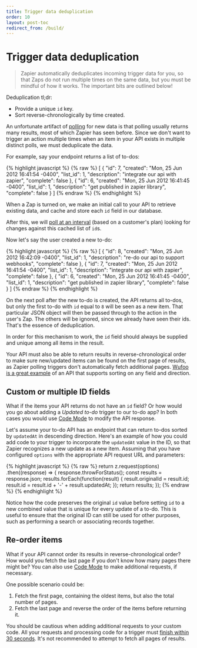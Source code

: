 ```yaml
---
title: Trigger data deduplication
order: 10
layout: post-toc
redirect_from: /build/
---
```


# Trigger data deduplication

> Zapier automatically deduplicates incoming trigger data for you, so that Zaps do not run multiple times on the same data, but you must be mindful of how it works. The important bits are outlined below!

Deduplication tl;dr:

*   Provide a unique `id` key.
*   Sort reverse-chronologically by time created.

An unfortunate artifact of [polling](https://platform.zapier.com/build/triggers#polling) for new data is that polling usually returns many results, most of which Zapier has seen before. Since we don't want to trigger an action multiple times when an item in your API exists in multiple distinct polls, we must deduplicate the data.

For example, say your endpoint returns a list of to-dos:

{% highlight javascript %}
{% raw %}
[
  {
    "id": 7,
    "created": "Mon, 25 Jun 2012 16:41:54 -0400",
    "list_id": 1,
    "description": "integrate our api with zapier",
    "complete": false
  },
  {
    "id": 6,
    "created": "Mon, 25 Jun 2012 16:41:45 -0400",
    "list_id": 1,
    "description": "get published in zapier library",
    "complete": false
  }
]
{% endraw %}
{% endhighlight %}

When a Zap is turned on, we make an initial call to your API to retrieve existing data, and cache and store each `id` field in our database.

After this, we will [poll at an interval](https://zapier.com/help/create/basics/learn-key-concepts-in-zapier#step-6) (based on a customer's plan) looking for changes against this cached list of `id`s.

Now let's say the user created a new to-do:

{% highlight javascript %}
{% raw %}
[
  {
    "id": 8,
    "created": "Mon, 25 Jun 2012 16:42:09 -0400",
    "list_id": 1,
    "description": "re-do our api to support webhooks",
    "complete": false
  },
  {
    "id": 7,
    "created": "Mon, 25 Jun 2012 16:41:54 -0400",
    "list_id": 1,
    "description": "integrate our api with zapier",
    "complete": false
  },
  {
    "id": 6,
    "created": "Mon, 25 Jun 2012 16:41:45 -0400",
    "list_id": 1,
    "description": "get published in zapier library",
    "complete": false
  }
]
{% endraw %}
{% endhighlight %}

On the next poll after the new to-do is created, the API returns all to-dos, but only the first to-do with `id` equal to `8` will be seen as a new item. That particular JSON object will then be passed through to the action in the user's Zap. The others will be ignored, since we already have seen their ids. That's the essence of deduplication.

In order for this mechanism to work, the `id` field should always be supplied and unique among all items in the result. 

Your API must also be able to return results in reverse-chronological order to make sure new/updated items can be found on the first page of results, as Zapier polling triggers don't automatically fetch additional pages. [Wufoo is a great example](https://wufoo.github.io/docs/#form-entries) of an API that supports sorting on any field and direction.

## Custom or multiple ID fields

What if the items your API returns do not have an `id` field? Or how would you go about adding a *Updated to-do* trigger to our to-do app? In both cases you would use [Code Mode](https://platform.zapier.com/build/code-mode) to modify the API response.

Let's assume your to-do API has an endpoint that can return to-dos sorted by `updatedAt` in descending direction. Here's an example of how you could add code to your trigger to incorporate the `updatedAt` value in the ID, so that Zapier recognizes a new update as a new item. Assuming that you have configured `options` with the appropriate API request URL and parameters:

{% highlight javascript %}
{% raw %}
return z.request(options)
  .then((response) => {
    response.throwForStatus();
    const results = response.json;
    results.forEach(function(result) {
      result.originalId = result.id;
      result.id = result.id + '-' + result.updatedAt;
    });
    return results;
  });
{% endraw %}
{% endhighlight %}

Notice how the code preserves the original `id` value before setting `id` to a new combined value that is unique for every update of a to-do. This is useful to ensure that the original ID can still be used for other purposes, such as performing a search or associating records together.

## Re-order items

What if your API cannot order its results in reverse-chronological order? How would you fetch the last page if you don't know how many pages there might be? You can also use [Code Mode](https://platform.zapier.com/build/code-mode) to make additional requests, if necessary.

One possible scenario could be:

1. Fetch the first page, containing the oldest items, but also the total number of pages.
2. Fetch the last page and reverse the order of the items before returning it.

You should be cautious when adding additional requests to your custom code. All your requests and processing code for a trigger must [finish within 30 seconds](https://platform.zapier.com/build/operating-constraints#timeouts-triggers-1). It's not recommended to attempt to fetch all pages of results.
